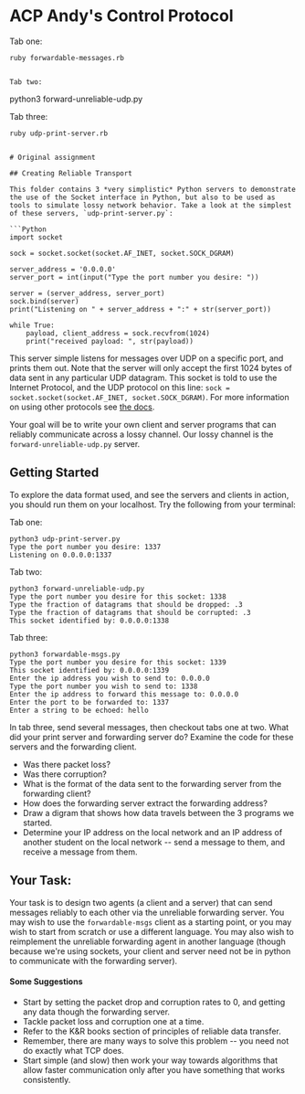 # ACP Andy's Control Protocol

Tab one:
```
ruby forwardable-messages.rb


Tab two:
```
python3 forward-unreliable-udp.py


Tab three:
```
ruby udp-print-server.rb


# Original assignment

## Creating Reliable Transport

This folder contains 3 *very simplistic* Python servers to demonstrate the use of the Socket interface in Python, but also to be used as tools to simulate lossy network behavior. Take a look at the simplest of these servers, `udp-print-server.py`:

```Python
import socket

sock = socket.socket(socket.AF_INET, socket.SOCK_DGRAM)

server_address = '0.0.0.0'
server_port = int(input("Type the port number you desire: "))

server = (server_address, server_port)
sock.bind(server)
print("Listening on " + server_address + ":" + str(server_port))

while True:
    payload, client_address = sock.recvfrom(1024)
    print("received payload: ", str(payload))
```

This server simple listens for messages over UDP on a specific port, and prints them out. Note that the server will only accept the first 1024 bytes of data sent in any particular UDP datagram. This socket is told to use the Internet Protocol, and the UDP protocol on this line: `sock = socket.socket(socket.AF_INET, socket.SOCK_DGRAM)`. For more information on using other protocols see [the docs](https://docs.python.org/3/library/socket.html).

Your goal will be to write your own client and server programs that can reliably communicate across a lossy channel. Our lossy channel is the `forward-unreliable-udp.py` server.

## Getting Started

To explore the data format used, and see the servers and clients in action, you should run them on your localhost. Try the following from your terminal:

Tab one:  
```
python3 udp-print-server.py
Type the port number you desire: 1337
Listening on 0.0.0.0:1337
```

Tab two:
```
python3 forward-unreliable-udp.py
Type the port number you desire for this socket: 1338
Type the fraction of datagrams that should be dropped: .3
Type the fraction of datagrams that should be corrupted: .3
This socket identified by: 0.0.0.0:1338
```

Tab three:
```
python3 forwardable-msgs.py
Type the port number you desire for this socket: 1339
This socket identified by: 0.0.0.0:1339
Enter the ip address you wish to send to: 0.0.0.0
Type the port number you wish to send to: 1338
Enter the ip address to forward this message to: 0.0.0.0
Enter the port to be forwarded to: 1337
Enter a string to be echoed: hello
```

In tab three, send several messages, then checkout tabs one at two. What did your print server and forwarding server do? Examine the code for these servers and the forwarding client.

* Was there packet loss?
* Was there corruption?
* What is the format of the data sent to the forwarding server from the forwarding client?
* How does the forwarding server extract the forwarding address?
* Draw a digram that shows how data travels between the 3 programs we started.
* Determine your IP address on the local network and an IP address of another student on the local network -- send a message to them, and receive a message from them.

## Your Task:

Your task is to design two agents (a client and a server) that can send messages reliably to each other via the unreliable forwarding server. You may wish to use the `forwardable-msgs` client as a starting point, or you may wish to start from scratch or use a different language. You may also wish to reimplement the unreliable forwarding agent in another language (though because we're using sockets, your client and server need not be in python to communicate with the forwarding server).

#### Some Suggestions

* Start by setting the packet drop and corruption rates to 0, and getting any data  though the forwarding server.
* Tackle packet loss and corruption one at a time.
* Refer to the K&R books section of principles of reliable data transfer.
* Remember, there are many ways to solve this problem -- you need not do exactly what TCP does.
* Start simple (and slow) then work your way towards algorithms that allow faster communication only after you have something that works consistently.

